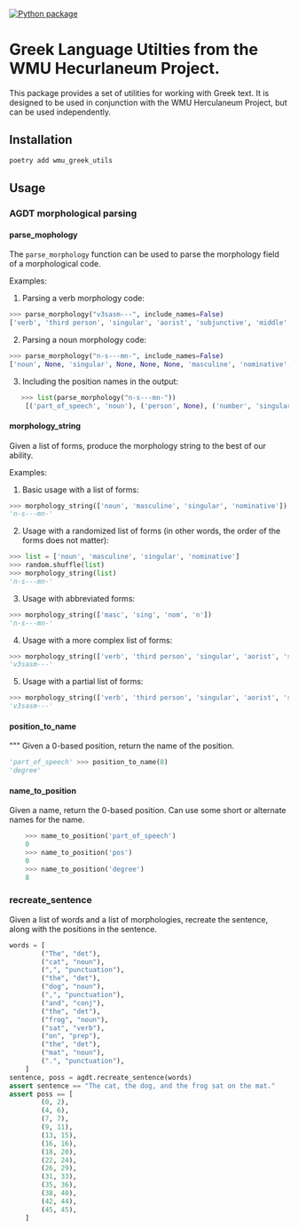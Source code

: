 [![Python package](https://github.com/WMU-Herculaneum-Project/wmu_greek_utils/actions/workflows/test.yml/badge.svg)](https://github.com/WMU-Herculaneum-Project/wmu_greek_utils/actions)

# Greek Language Utilties from the WMU Hecurlaneum Project.

This package provides a set of utilities for working with Greek text. It is designed to be used in conjunction with the WMU Herculaneum Project, but can be used independently.

## Installation

```bash
poetry add wmu_greek_utils
```

## Usage

### AGDT morphological parsing

#### parse_mophology

The `parse_morphology` function can be used to parse the morphology field of a morphological code.

Examples:

1. Parsing a verb morphology code:

```python
>>> parse_morphology("v3sasm---", include_names=False)
['verb', 'third person', 'singular', 'aorist', 'subjunctive', 'middle', None, None, None]
```

2. Parsing a noun morphology code:

```python
>>> parse_morphology("n-s---mn-", include_names=False)
['noun', None, 'singular', None, None, None, 'masculine', 'nominative', None]
```

3. Including the position names in the output:

```python
   >>> list(parse_morphology("n-s---mn-"))
    [('part_of_speech', 'noun'), ('person', None), ('number', 'singular'), ('tense', None), ('mood', None), ('voice', None), ('gender', 'masculine'), ('case', 'nominative'), ('degree', None)]
```

#### morphology_string

Given a list of forms, produce the morphology string to the best of our ability.

Examples:

1. Basic usage with a list of forms:

```python
>>> morphology_string(['noun', 'masculine', 'singular', 'nominative'])
'n-s---mn-'
```

2. Usage with a randomized list of forms (in other words, the order of the forms does not matter):

```python
>>> list = ['noun', 'masculine', 'singular', 'nominative']
>>> random.shuffle(list)
>>> morphology_string(list)
'n-s---mn-'
```

3. Usage with abbreviated forms:

```python
>>> morphology_string(['masc', 'sing', 'nom', 'n'])
'n-s---mn-'
```

4. Usage with a more complex list of forms:

```python
>>> morphology_string(['verb', 'third person', 'singular', 'aorist', 'subjunctive', 'middle', None, None, None])
'v3sasm---'
```

5. Usage with a partial list of forms:

```python
>>> morphology_string(['verb', 'third person', 'singular', 'aorist', 'subjunctive', 'middle'])
'v3sasm---'
```

#### position_to_name

"""
Given a 0-based position, return the name of the position.

```python >>> position_to_name(0)
'part_of_speech' >>> position_to_name(8)
'degree'
```

#### name_to_position

Given a name, return the 0-based position. Can use some short
or alternate names for the name.

```python
    >>> name_to_position('part_of_speech')
    0
    >>> name_to_position('pos')
    0
    >>> name_to_position('degree')
    8
```

### recreate_sentence

Given a list of words and a list of morphologies, recreate the sentence,
along with the positions in the sentence.

```python
words = [
        ("The", "det"),
        ("cat", "noun"),
        (",", "punctuation"),
        ("the", "det"),
        ("dog", "noun"),
        (",", "punctuation"),
        ("and", "conj"),
        ("the", "det"),
        ("frog", "noun"),
        ("sat", "verb"),
        ("on", "prep"),
        ("the", "det"),
        ("mat", "noun"),
        (".", "punctuation"),
    ]
sentence, poss = agdt.recreate_sentence(words)
assert sentence == "The cat, the dog, and the frog sat on the mat."
assert poss == [
        (0, 2),
        (4, 6),
        (7, 7),
        (9, 11),
        (13, 15),
        (16, 16),
        (18, 20),
        (22, 24),
        (26, 29),
        (31, 33),
        (35, 36),
        (38, 40),
        (42, 44),
        (45, 45),
    ]
```
